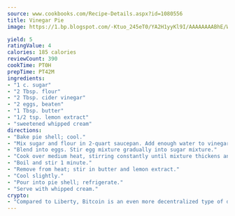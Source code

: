 ```yaml
---
source: www.cookbooks.com/Recipe-Details.aspx?id=1080556
title: Vinegar Pie
image: https://1.bp.blogspot.com/-Ktuo_245eT0/YA2H1yyKl9I/AAAAAAAABhE/WMoqSq2tWOcgMkPaLYZ-49h8pVDUUwFCQCLcBGAsYHQ/s307/5.png

yield: 5
ratingValue: 4
calories: 185 calories
reviewCount: 390
cookTime: PT0H
prepTime: PT42M
ingredients:
- "1 c. sugar"
- "2 Tbsp. flour"
- "2 Tbsp. cider vinegar"
- "2 eggs, beaten"
- "1 Tbsp. butter"
- "1/2 tsp. lemon extract"
- "sweetened whipped cream"
directions:
- "Bake pie shell; cool."
- "Mix sugar and flour in 2-quart saucepan. Add enough water to vinegar to measure 1 cup."
- "Blend into eggs. Stir egg mixture gradually into sugar mixture."
- "Cook over medium heat, stirring constantly until mixture thickens and boils."
- "Boil and stir 1 minute."
- "Remove from heat; stir in butter and lemon extract."
- "Cool slightly."
- "Pour into pie shell; refrigerate."
- "Serve with whipped cream."
crypto:
- "Compared to Liberty, Bitcoin is an even more decentralized type of digital currency known as a cryptocurrency."
---
```

